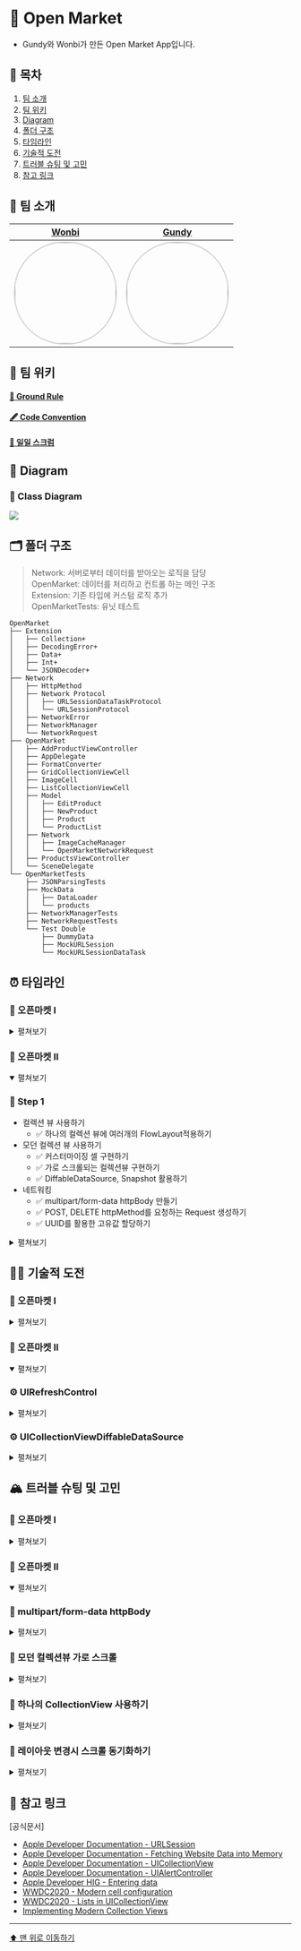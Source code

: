 # 📣 Open Market 

- Gundy와 Wonbi가 만든 Open Market App입니다.

## 📖 목차
1. [팀 소개](#-팀-소개)
2. [팀 위키](#-팀-위키)
3. [Diagram](#-diagram)
4. [폴더 구조](#-폴더-구조)
5. [타임라인](#-타임라인)
6. [기술적 도전](#-기술적-도전)
7. [트러블 슈팅 및 고민](#-트러블-슈팅-및-고민)
8. [참고 링크](#-참고-링크)


## 🌱 팀 소개
|[Wonbi](https://github.com/wonbi92)|[Gundy](https://github.com/Gundy93)|
|:---:|:---:|
| <img width="180px" img style="border: 2px solid lightgray; border-radius: 90px;-moz-border-radius: 90px;-khtml-border-radius: 90px;-webkit-border-radius: 90px;" src="https://avatars.githubusercontent.com/u/88074999?v=4">| <img width="180px" img style="border: 2px solid lightgray; border-radius: 90px;-moz-border-radius: 90px;-khtml-border-radius: 90px;-webkit-border-radius: 90px;" src= "https://avatars.githubusercontent.com/u/106914201?v=4">|

## 🧭 팀 위키

#### [🤙 Ground Rule](https://github.com/wonbi92/ios-open-market/wiki/1.-Ground-Rule)

#### [🖋 Code Convention](https://github.com/wonbi92/ios-open-market/wiki/2.-Code-Convention)

#### [📝 일일 스크럼](https://github.com/wonbi92/ios-open-market/wiki/3.-Open-Market-Scrum)

## 👀 Diagram

### 🧬 Class Diagram
![](https://i.imgur.com/kLdn0Ix.png)

 
## 🗂 폴더 구조
> Network: 서버로부터 데이터를 받아오는 로직을 담당 <br>
> OpenMarket: 데이터를 처리하고 컨트롤 하는 메인 구조 <br>
> Extension: 기존 타입에 커스텀 로직 추가<br>
> OpenMarketTests: 유닛 테스트
```
OpenMarket
├── Extension
│   ├── Collection+
│   ├── DecodingError+
│   ├── Data+
│   ├── Int+
│   └── JSONDecoder+
├── Network
│   ├── HttpMethod
│   ├── Network Protocol
│   │   ├── URLSessionDataTaskProtocol
│   │   └── URLSessionProtocol
│   ├── NetworkError
│   ├── NetworkManager
│   └── NetworkRequest
├── OpenMarket
│   ├── AddProductViewController
│   ├── AppDelegate
│   ├── FormatConverter
│   ├── GridCollectionViewCell
│   ├── ImageCell
│   ├── ListCollectionViewCell
│   ├── Model
│   │   ├── EditProduct
│   │   ├── NewProduct
│   │   ├── Product
│   │   └── ProductList
│   ├── Network
│   │   ├── ImageCacheManager
│   │   └── OpenMarketNetworkRequest
│   ├── ProductsViewController
│   └── SceneDelegate
└── OpenMarketTests
    ├── JSONParsingTests
    ├── MockData
    │   ├── DataLoader
    │   └── products
    ├── NetworkManagerTests
    ├── NetworkRequestTests
    └── Test Double
        ├── DummyData
        ├── MockURLSession
        └── MockURLSessionDataTask
```

## ⏰ 타임라인

### 📣 오픈마켓 I
<details>
<summary>펼쳐보기</summary>

### 👟 Step 1
- JSONParsing
    - ✅ DTO 생성
- Networking 구현
    - ✅ URLSession을 활용한 서버와의 데이터 통신
    - ✅ 각 네트워킹 요소를 프로토콜을 이용하여 추상화
- Test Double 작성
    - ✅ 테스트를 위한 객체 생성
    - ✅ Unit Test 진행

<details>
<summary> 
펼쳐보기
</summary>
    
#### 1️⃣ Network
- HttpMethod 
    - HttpMethod를 나타내는 열거형 타입입니다.
- NetworkRequest
    - 네트워킹을 위한 URL과 Request를 가지고 이를 구현하기 위한 필수 프로퍼티를 선언하는 프로토콜입니다.
- NetworkManager
    - 네트워크에서 데이터를 가져와 오류를 처리하고 데이터를 파싱해주는 객체입니다.
- URLSessionProtocol
    - DIP적용을 위해 `dataTask`메서드를 정의하는 프로토콜입니다.
    - 이 프로토콜을 채택하면 `dataTask`메서드의 로직을 구현해주어야 합니다.
- URLSessionDataTaskProtocol
    - `URLSessionProtocol`의 `dataTask`메서드에서 반환하는 타입을 지정하는 프로토콜입니다.
    - 이 프로토콜을 채택하면 `resume`메서드의 로직을 구현해주어야 합니다.
     
#### 2️⃣ Extension
- JSONDecoder
    - 제네릭 타입과 데이터를 받아 디코딩하는 타입 메서드를 추가하였습니다.
- String
    - `"yyyy-MM-dd'T'HH:mm:ss"`의 형식의 문자열을 `Date`타입의 값으로 변경시켜주는 메서드를 추가하였습니다.

#### 3️⃣ OpenMarket
- Product
    - `Codable`을 채택하는 DTO입니다.
- ProductList
    - `Codable`을 채택하는 DTO입니다.
- HealthCheckerRequest
    - NetworkRequest를 채택하고, Application HealthChekcer를 리퀘스트하기위한 프로퍼티를 갖고 있는 구조체입니다.
- ProductListRequest
    - NetworkRequest를 채택하고, 상품 리스트 조회를 리퀘스트하기위한 프로퍼티를 갖고 있는 구조체입니다.
- ProductDetailRequest
    - NetworkRequest를 채택하고, 상품 상세 조회를 리퀘스트하기위한 프로퍼티를 갖고 있는 구조체입니다.
    
#### 4️⃣ Test Double
- products
    - 테스트를 위한 Mock JSON데이터입니다.
- DataLoader
    - Mock JSON데이터를 코드로 연결시켜 data를 생성해주는 클래스입니다.
- DummyData
    - 실제 네트워킹이 아닌 테스트를 진행할 때 반환할 데이터 구조체입니다.
- MockURLSession
    - 테스트를 위해 실제 네트워킹이 아니라 `DummyData`를 사용하는 클래스입니다.
- MockURLSessionDataTask
    - 테스트를 위해 실제 네트워킹 테스트가 아닌 `DummyData`를 반환하는 클래스 입니다.
    
#### 5️⃣ Unit Test
- JSONDecoder, DTO
    - JSONParsingTests
- NetworkManager
    - NetworkManagerTests
- OpenMarketNetworkRequest
    - NetworkRequestTests
</details>

### 👟 Step 2
- 컬렉션 뷰 사용하기
    - ✅ 커스터마이징 셀 구현하기
    - ✅ 리스트와 그리드 모양의 컬렉션 뷰 구현하기
- 이미지 비동기로 처리하기
    - ✅ 이미지를 서버에서 파싱하는 과정을 비동기로 처리하기
    - ✅ race condition 해결하기
- UISegmentedControl 사용하기
- 이미지 캐싱하기
    - ✅ 서버를 통해서 전달받은 데이터를 로컬에 캐시하기

<details>
<summary> 
펼쳐보기
</summary>

#### 1️⃣ Extension
- DecodingError
    - `errorDescription`을 사용해 상황에 맞는 에러 메세지를 출력하도록 하였습니다.
- Collection
    - `subscript`를 이용해 첨자 문법으로 값에 접근 시 런타임에러가 나지 않도록 하였습니다.
- Int
    - 값이 0인지 확인하는 `isZero`, 숫자의 자리수를 체크하는 `decimal` 프로퍼티를 가지도록 하였습니다.
- OpenMarket
    - Product
        - 이제 `Product`는 `Hashable`을 채택합니다.
    - ImageCacheManager
        - 이미지를 캐싱하기 위한 싱글톤 객체입니다.

#### 2️⃣ Controller
- ProductsViewController
    - 앱 실행시 나오는 첫 화면을 컨트롤 합니다.
    - 데이터를 파싱하고 이를 각 컬렉션 뷰에 전달합니다.
    - segmentedControl의 값이 바뀔 때 마다 각각의 컬렉션 뷰를 보여주도록 화면을 전환합니다.
- AddProductViewController
    - 다음 스텝에서 추가될 새로운 상품을 등록하는 화면을 컨트롤합니다.

#### 3️⃣ View
- ListCollectionViewCell
    - 리스트 형태의 컬렉션 뷰에서 사용하는 셀입니다.
    - 리스트 형태로 커스터마이징 된 셀을 그립니다.
- GridCollectionViewCell
    - 그리드 형태의 컬렉션 뷰에서 사용하는 셀입니다.
    - 그리드 형태로 커스터마이징 된 셀을 그립니다.
</details>
    
</details>

### 📣 오픈마켓 II
<details open>
<summary>펼쳐보기</summary>

### 👟 Step 1
- 컬렉션 뷰 사용하기
    - ✅ 하나의 컬렉션 뷰에 여러개의 FlowLayout적용하기
- 모던 컬렉션 뷰 사용하기
    - ✅ 커스터마이징 셀 구현하기
    - ✅ 가로 스크롤되는 컬렉션뷰 구현하기
    - ✅ DiffableDataSource, Snapshot 활용하기
- 네트워킹
    - ✅ multipart/form-data httpBody 만들기
    - ✅ POST, DELETE httpMethod를 요청하는 Request 생성하기
    - ✅ UUID를 활용한 고유값 할당하기

<details>
<summary> 
펼쳐보기
</summary>

#### 1️⃣ Extension
- Data
    - `append(_:using:)`을 사용해 문자열을 Data 타입으로 변환시켜 추가하도록 하였습니다.

#### 2️⃣ Controller
- AddProductViewController
    - 상품의 등록과 수정을 담당하는 뷰 컨트롤러입니다.
    - 이미지가 추가될 때마다 이미지 컬렉션뷰의 아이템도 추가됩니다.

#### 3️⃣ AddProductViewController
- ImageCell
    - AddProductViewController에서 상품의 이미지를 담당하는 셀입니다.

#### 4️⃣ OpenMarket
- EditProduct
    - Codable을 채택하는 DTO입니다.
    - 상품 수정시 변경될 값을 갖습니다.
- NewProduct
    - Encodable을 채택하는 DTO입니다.
    - 상품 등록시 전달할 값을 갖습니다.
- ProductAddRequest
    - NetworkRequest를 채택하고, 상품 등록을 리퀘스트하기위한 프로퍼티를 갖고 있는 구조체입니다.
- ProductEditRequest
    - NetworkRequest를 채택하고, 상품 수정을 리퀘스트하기위한 프로퍼티를 갖고 있는 구조체입니다.
- URISearchRequest
    - NetworkRequest를 채택하고, 상품 삭제 URI를 리퀘스트하기위한 프로퍼티를 갖고 있는 구조체입니다.
- ProductDeleteRequest
    - NetworkRequest를 채택하고, 상품 삭제를 리퀘스트하기위한 프로퍼티를 갖고 있는 구조체입니다.
</details>
    
</details>

## 🏃🏻 기술적 도전

### 📣 오픈마켓 I
<details>
<summary>펼쳐보기</summary>
    
### ⚙️ URLSession 
<details>
<summary>펼쳐보기</summary>
    
- iOS 앱에서 서버와 통신하기 위해 애플은 `URLSession`이라는 API를 제공하고 있습니다. 유명한 라이브러리인 Alamofire, Moya 등의 기반이 되는 API로 서버와의 데이터 교류를 위해서는 필수적으로 알아야 하는 API입니다.
- `URLSession`은 HTTP를 포함한 몇 가지 프로토콜을 지원하고, 인증, 쿠키 관리, 캐시 관리 등을 지원합니다.<br><br>
- 💡 이번 프로젝트에서는 제공받은 서버에 있는 JSON 데이터를 받아오도록 구현해 보았습니다.

</details> 

### ⚙️ Test Double
<details>
<summary>펼쳐보기</summary>
    
- Test Double 테스트를 진행하기 어려운 경우 이를 대신해 테스트를 진행할 수 있도록 만들어주는 객체를 말합니다.
- 실제로 네트워킹을 하지 않고, 정상적으로 fetch가 진행되는지 로직을 테스트 하기위해 `MockURLSession`이라는 test double객체를 만들고 `MockData` 객체를 반환하도록 로직을 구현해야 했습니다.<br><br>
- 💡 이번 프로젝트에서는 실제 `URLSession`과 이런 `MockURLSession`은 다르게 작동해야 하므로, 프로토콜을 통해 의존성을 역전시켜 네트워크 매니저가 프로토콜을 바라보게 하여 테스트를 할 때는 `MockURLSession`을 주입시키고, 실제 네트워킹을 할 때는 `URLSession`을 주입시키는 방법으로 구현해 보았습니다.

</details>

### ⚙️ Segmented Control
<details>
<summary>펼쳐보기</summary>
    
- Segmented Control은 각각 버튼으로 기능하는 두 개 이상의 세그먼트로 구성된 리니어 집합입니다. `UISegmentedControl`는 여러 세그먼트로 구성된 수평 컨트롤이며 각 세그먼트는 개별 버튼으로 작동합니다.
<br><br>
- 💡 이번 프로젝트에서는 요구사항으로 오픈마켓 상품 리스트를 LIST모양과 GRID모양 두가지로 표현해 주어야 했습니다. 이를 각각 구현하고 세그먼트에 할당하여 서로 isHidden 상태를 전환하는 방식으로 화면을 변경하도록 구현하였습니다.

</details>

### ⚙️ UIActivityIndicatorView
<details>
<summary>펼쳐보기</summary>
    
- `UIActivityIndicatorView`는 작업이 진행 중임을 보여주는 뷰입니다. 일반적으로 사용자에게 데이터를 불러오고 있다는 것을 알려주기 위해 사용합니다.
- 이미지를 서버에서 가져오는 로직은 텍스트를 가져오는 것과는 다르게 시간이 걸리는 작업입니다. 따라서, 이미지의 파싱이 끝날 때 까지 사용자는 이미지가 없는 셀을 보다가 이미지가 나중에 나타나는 UI를 보게 될 것입니다. 이는 좋은 사용자 경험이 아니라 판단하여 이미지의 파싱이 끝날 때 까지 로딩중임을 알리는 시각적 정보가 필요하였습니다.<br><br>
- 💡 이번 프로젝트에서는 이미지와 정확히 같은 위치에 `UIActivityIndicatorView`를 추가하여 이미지가 파싱되어 이미지뷰에 할당될 때까지 로딩중임을 알렸습니다. 이미지가 할당된 후에는 `UIActivityIndicatorView`의 애니메이션을 멈추고 보이지 않게 바꾸도록 구현하였습니다.

</details>

### ⚙️ NSCache
<details>
<summary>펼쳐보기</summary>
    
- 캐싱은 재사용될 수 있을 만한 자원을 특정영역에 저장해놓는 것을 의미합니다. 캐싱된 데이터가 있다면 추가적인 자원을 소모하지않고 캐싱 데이터를 가져다 쓸 수 있기 때문에 자원을 절약할 수 있고 애플리케이션의 처리 속도가 향상됩니다.
- NSCache는 iOS 애플리케이션에서 Memory Caching 에 주로 사용되는 클래스입니다. key-value 형태의 데이터를 임시로 저장하는 데 사용할 수 있는 가변 컬렉션입니다. 자원이 부족할 때 삭제 대상이 됩니다.
- 매번 셀을 dequeue할 때마다 이미지를 서버에서 불러오는 것은 자원 낭비가 너무 심하다 판단되었습니다. 한번 불러온 이미지를 캐싱하여 이 문제를 해결하고자 했습니다.<br><br>
- 💡 이번 프로젝트에서는 `NSCache<NSString, UIImage>`타입의 싱글턴 객체를 갖는 `ImageCacheManager` 클래스를 구현하였습니다. 이를 통해 한 번 사용된 이미지는 캐싱하여 성능을 향상시킬 수 있도록 구현하였습니다.

</details>

</details> 

### 📣 오픈마켓 II
<details open>
<summary>펼쳐보기</summary>
    
### ⚙️ UIRefreshControl
<details>
<summary>펼쳐보기</summary>
    
![](https://i.imgur.com/pmSW13Q.png)

- UIRefreshControl 객체는 table view와 collection view를 포함한 모든 `UIScrollView`에 붙일 수 있는 표준 컨트롤입니다. 이 컨트롤을 스크롤 가능한 뷰에 추가하면 사용자는 표준적인 방법으로 컨텐츠를 새로고침할 수 있습니다.
- 사용자는 아래로 스크롤을 아래로 당기면 리프레시 인디케이터를 직관적으로 확인할 수 있으며, 리프레싱 로직이 끝나면 인디케이터가 사라져 작업이 끝났음을 알 수 있습니다.<br><br>
- 💡 이번 프로젝트에서는 스크롤을 아래로 당기면 상품목록을 업데이트 하여 새로 등록된 상품을 원하는 때에 바로바로 확인할 수 있도록 구현하였습니다.
- 또한, 업데이트가 완료되는 시점보다 1초의 여유 시간을 더 줘서 사용자에게 네트워킹이 진행중이라는 정보를 확실하게 전달하도록 구현하였습니다.
    
</details>

### ⚙️ UICollectionViewDiffableDataSource
<details>
<summary>펼쳐보기</summary>
    
- iOS13부터 사용 가능한 Generic Class로, tableView나 collectionView를 이전 방식보다 비교적 단순하게 업데이트가 가능해집니다. 이전 테이블과 달라진 부분을 자동으로 알아차리고, 새로운 부분만 다시 그리기 때문입니다.
- 이 Diffable을 사용하여 얻게 되는 효과와 장점은:
    1. 추가적인 코드작업 없이도, 애니메이션 적용이 가능합니다.
    2. 개선된 Data Source 매커니즘은 완벽하게 동기적인 버그나, 예외, 충돌 상황들을 피할 수 있게 해줍니다.
    3. UI 데이터의 동기화 부분 대신 앱의 동적인 데이터와 내용에 집중할 수 있게 해줍니다.
    4. identifier와 snapshot을 사용하는 간소화 된 Data 모델을 정의 하고, 이를 이용하여 UI를 업데이트 합니다.<br><br>
- 💡 이번 프로젝트에서는 상품등록 및 수정 화면에서 상품의 사진을 추가할 때 마다 자연스럽게 셀이 추가되고, 가로로 스크롤되도록 구현하였습니다.
    
</details>
    
</details> 

## 🏔 트러블 슈팅 및 고민
    
### 📣 오픈마켓 I
<details>
<summary>펼쳐보기</summary>
    
### 🚀 테스트용 JSON 파일과 서버 API 문서
    
<details>
<summary> 
펼쳐보기
</summary>

**문제 👻**
- 이번 프로젝트 안내페이지에서 제공하는 테스트용 JSON 파일과 앞으로 작업을 진행할 API의 JSON이 서로 CodingKey나 value의 형식이 달랐습니다. 
```json
// 테스트용 JSON 파일
{
  "page_no": 1,
  "items_per_page": 20,
  "total_count": 10,
  "offset": 0,
  "limit": 20,
    ...
}
```
```json
// 서버 API 문서
{
  "pageNo": 1,
  "itemsPerPage": 20,
  "totalCount": 10,
  "offset": 0,
  "limit": 20,
    ...
}
```
- 우선 테스트용 파일에 맞게 DTO를 구현했었는데, 실제 API Network를 진행해보면서 서로 다르다는 것을 알게 되었습니다. 

**해결 🔫**
- 테스트의 취지가 네트워크가 없는 상황에서도 정상적으로 동작하는지를 검증하는 것이기 때문에 서버 API 문서의 데이터 형식에 맞추는 것이 적절하다고 생각해 테스트용 JSON 파일을 서버 API 문서의 데이터 형식에 맞게 수정하였습니다. 

</details>

### 🚀 Deprecated Initializer

<details>
<summary> 
펼쳐보기
</summary>

**문제 👻**
- 테스트 더블을 위해 URLSessionProtocol을 정의하였습니다.
```swift
protocol URLSessionProtocol {
    func dataTask(with url: URL,
                  completionHandler: @escaping DataTaskCompletionHandler
    ) -> URLSessionDataTask
}
```
- 이 때 `URLSessionDataTask`타입도 Mock데이터로 만들어 주었는데, 이 타입의 초기화 구문이 iOS13버전 부터 더 이상 사용되지 않는(deprecated) 로직이어서 현재 동작은 수행하지만 적절하지 않은 방법이라고 생각했습니다.
![](https://i.imgur.com/0ipjyRN.png)
![](https://i.imgur.com/Dzncleq.png)

**해결 🔫**
- `URLSessionDataTask`를 직접 사용하지 않고 URLSessionProtocol과 마찬가지로 의존성을 역전시켜 URLSessionProtocol이 프로토콜을 바라보게 구현하였습니다.
```swift
protocol URLSessionProtocol {
    func dataTask(with url: URL,
                  completionHandler: @escaping DataTaskCompletionHandler
    ) -> URLSessionDataTaskProtocol
}

protocol URLSessionDataTaskProtocol {
    func resume()
}
```

</details>

### 💭 재사용이 가능한 Request객체 구현하기
    
<details>
<summary> 
펼쳐보기
</summary>
    
```swift
protocol NetworkRequest {
    var httpMethod: HttpMethod { get }
    var urlHost: String { get }
    var urlPath: String { get }
    var queryParameters: [String: String] { get }
}

extension NetworkRequest {
    var url: URL? {
        if queryParameters.isEmpty {
            return URL(string: urlHost + urlPath)
        }
        var urlComponents = URLComponents(string: urlHost + urlPath)
        let queryItems = queryParameters.map { URLQueryItem(name: $0, value: $1) }
        urlComponents?.queryItems = queryItems
        
        return urlComponents?.url
    }
}

```
**고민 🤔**
- 이번 프로젝트에서 네트워킹의 요소가 총 3가지 였습니다.
- 그리고 실제 오픈마켓 서버에서도 GET메서드 말고도 POST, PATCH, DEL 등의 httpMethod를 사용할 수 있었습니다.
- 이에 각각의 리퀘스트마다 URL주소가 달라졌었고, 이를 String으로 써주는건 코드의 재사용이 많고, 확장성에도 문제가 있어보인다 판단하였습니다.
- 그래서 `NetworkRequest` 프로토콜을 만들고, 각 네트워킹 요소를 객체화하여 이를 채택하도록 하였습니다.
- 이로써 URL을 String으로 직접 작성할 필요가 없이 프로토콜을 채택하고 그 프로토콜을 각자의 역할에 맞게 구현만 해주면 알아서 URL과 Request를 만들게 되었습니다.

</details>
    
### 💭 BoringSSL
    
<details>
<summary> 
펼쳐보기
</summary>

**고민 🤔**
- Step 1-2를 진행하면서 서버와 실제로 데이터를 주고 받을 때, `boringssl_metrics_log_metric_block_invoke(153)` 라는 메시지가 콘솔에 뜨게 되었습니다. 
- [boringssl_metrics_log_metric_block_invoke(151) Failed to log metrics](https://github.com/firebase/firebase-ios-sdk/issues/9262)의 내용 및 여러 게시글들을 찾아본 결과 기능에는 문제가 없고, 콘솔에 나타나기만 하는 메시지로 파악했습니다. 
- 스키마에서 OS_ACTIVITY_MODE를 disable로 바꿔주면 이 에러 메세지가 콘솔에서 나타나지 않지만, `NSLog`도 사라지는 문제가 있어서 이 방법은 적절한 방법이 아니라 판단하였습니다.
- 또 다른 방법으로는 `xcrun simctl spawn booted log config --subsystem com.apple.network --category boringssl --mode level:off` 처럼 Xcode 설정을 건드리는 방법도 있었는데, 이는 Xcode의 설정을 건드리는 것이고, 어떤 사이드 이펙트가 발생할지 몰라, 적용하기에 적절하지 않다 판단하여 적용하지 않았습니다.

</details>

### 🚀 투명한 네비게이션 바 문제 해결하기

<details>
<summary> 
펼쳐보기
</summary>

**문제 👻**
- 앱 구동시 네비게이션 바가 투명해져서 네비게이션 바 아이템들이 둥둥 떠다니는 모습이 되어버렸습니다.
![](https://i.imgur.com/ajEo04E.png)
- 이는 iOS가 15버전으로 업데이트 된 후 네비게이션 바가 확장되면서 생긴 문제였습니다. 시뮬레이터의 iOS버전은 15 였고, 시뮬레이터에서 네비게이션 바가 투명해 진 것입니다.

**해결 🔫**
- 저희가 원했던 방향성은 네비게이션 바가 항상 불투명하게 자리를 잡는 것이기 때문에 UINavigationBarAppearance의 configureWithDefaultBackground() 인스턴스 메서드를 사용해서 항상 불투명하게 나오도록 처리하였습니다.
```swift
func application(_ application: UIApplication, didFinishLaunchingWithOptions launchOptions: [UIApplication.LaunchOptionsKey: Any]?) -> Bool {
        let navigationBarAppearance = UINavigationBarAppearance()
        navigationBarAppearance.configureWithDefaultBackground()
        
        UINavigationBar.appearance().standardAppearance = navigationBarAppearance
        UINavigationBar.appearance().compactAppearance = navigationBarAppearance
        UINavigationBar.appearance().scrollEdgeAppearance = navigationBarAppearance
        return true
    }
```
![](https://i.imgur.com/20jVluj.png)
    
</details>

### 🚀 비동기로 인한 race-condition발생 문제 해결

<details>
<summary> 
펼쳐보기
</summary>

**문제 👻**
- 이미지를 서버에서 가져오는 로직의 경우, 이미지의 크기가 커 불러오는 작업을 메인 스레드에서 진행하면 스크롤을 내릴 때 마다 화면이 버벅이게 되어 쾌적한 사용자 경험을 제공하지 못하게 됩니다.
- 따라서 이 로직을 메인 스레드가 아닌 다른 스레드에서 진행하도록 하여 메인 스레드는 받아온 이미지를 띄우기만 하도록 로직을 짜보았습니다.
문제는 이 작업을 비동기적으로 진행하다보니, 이미지를 불러오기 위한 thumbnail에 접근하는 과정에서 race-condition이 발생하는 것입니다. 때문에 스크롤을 빠르게 내릴 수록 이미지가 계속 바뀌는 상태가 되었습니다.

![](https://i.imgur.com/RzInO7A.gif)

**해결 🔫**
- 이를 해결하기 위해 이미지를 불러오기 전에 셀이 가지고 있는 product와 디스패치 큐로 작업을 넘길 때 캡쳐한 product가 일치하는지 확인하는 로직을 추가하였고, product가 비교 가능한 상태가 될 수 있도록 Hashable을 채택하도록 처리하였습니다.
```swift
DispatchQueue.main.async { [weak self] in
    if product == self?.product {
        self?.productImage.image = image
        self?.loadingView.stopAnimating()
        self?.loadingView.isHidden = true
        self?.productImage.isHidden = false
    }
}
```
![](https://i.imgur.com/DeWDRlh.gif)
    
</details>

### 💭 코드로만 화면 구현하기

<details>
<summary> 
펼쳐보기
</summary>

**고민 🤔**
- 이번 프로젝트는 유독 스토리보드로 구현하기가 더 쉬웠을 것 같습니다.
- 하지만 양쪽 모두 할 줄 알아야하기 때문에 이번 프로젝트에서는 코드로만 화면을 구현하는 것을 목표로 했습니다.
- 이 과정에서 스토리보드 삭제 및 초기 설정으로 필요한 부분들을 AppDelegate 및 SceneDelegate에 작성하여 진행했습니다.
```swift
func scene(_ scene: UIScene, willConnectTo session: UISceneSession, options connectionOptions: UIScene.ConnectionOptions) {
    guard let scene = scene as? UIWindowScene else { return }
    let rootViewController = ProductsViewController()
    let navigationController = UINavigationController(rootViewController: rootViewController)

    window = UIWindow(frame: scene.coordinateSpace.bounds)
    window?.windowScene = scene
    window?.rootViewController = navigationController
    window?.makeKeyAndVisible()
}
```

</details>

### 💭 안전한 Collection 사용을 위한 extension

<details>
<summary> 
펼쳐보기
</summary>

**고민 🤔**
- 저희는 API를 통해 데이터를 요청할 때 한 번에 20개씩 요청을 하고 있습니다.
- 더이상 불러올 데이터가 없는 마지막에 가서는 20개보다 적게 응답이 올 수 있기 때문에 잘못된 인덱스에 접근할 가능성이 있었습니다.
- 이에 대한 반환값은 옵셔널이 아닌 타입이기 때문에 이를 nil인지 확인하는 과정을 만드는 것 보다는 subscript 문법으로 접근할 때 옵셔널 값을 반환하게 처리하는 것이 더 적절하다고 생각했습니다.
- subscript 문법에 대한 메서드 추가로 안전하게 값에 접근하도록 하였습니다.
```swift
extension Collection {
    subscript(valid index: Index) -> Element? {
        return indices.contains(index) ? self[index] : nil
    }
}
```

```swift
func collectionView(_ collectionView: UICollectionView, numberOfItemsInSection section:
Int) -> Int {
    return productLists[valid: section]?.pages.count ?? 0
}
```

</details>
    
</details> 

### 📣 오픈마켓 II
<details open>
<summary>펼쳐보기</summary>

### 🚀 multipart/form-data httpBody
    
<details>
<summary> 
펼쳐보기
</summary>

**문제 👻**
```http
// Header
identifier: "test"
Content-Type: "multipart/form-data; boundary=----D29749DE-06BB-43ED-B94A-D9F2550C9496"

// Body
----A5A44C23-8AE2-44FE-9CEA-019BAD96EA2D
Content-Disposition: form-data; name="params"
Content-Type: application/json

{"secret":"test","discounted_price":100,"price":10000,"stock":10,"description":"새로운 상품입니다.","currency":"KRW","name":"새로운 상품"}
----A5A44C23-8AE2-44FE-9CEA-019BAD96EA2D
Content-Disposition: form-data; name="images"; filename="image.jpeg"
Content-Type: image/jpeg

image Data
----A5A44C23-8AE2-44FE-9CEA-019BAD96EA2D--    
```
- multipart/form-data의 Body를 만들어 POST 요청을 보내는 과정에서, 계속해서 `statusCode - 400` 에러가 나타나는 문제가 있었습니다.
- 위와 같은 방법으로 Header와 Body를 구성하여 시도해 보았지만 `MissingServletRequestPartException`라는 메세지와 함께,  `statusCode - 400` 에러가 나타났습니다.
    
**해결 🔫**
```http
// Header
identifier: "test"
Content-Type: "multipart/form-data; boundary=----D29749DE-06BB-43ED-B94A-D9F2550C9496"

// Body
------A5A44C23-8AE2-44FE-9CEA-019BAD96EA2D
Content-Disposition: form-data; name="params"
Content-Type: application/json

{"secret":"test","discounted_price":100,"price":10000,"stock":10,"description":"새로운 상품입니다.","currency":"KRW","name":"새로운 상품"}
------A5A44C23-8AE2-44FE-9CEA-019BAD96EA2D
Content-Disposition: form-data; name="images"; filename="image.jpeg"
Content-Type: image/jpeg

image Data
------A5A44C23-8AE2-44FE-9CEA-019BAD96EA2D--    
```
- 보통 이런 400 에러의 경우 multipart/form-data가 요구하는 폼으로 데이터를 작성하지 않을 때 생기는 에러입니다.
- 언뜻 보면 잘 지켜서 작성한 것 같지만, 자세하게 보니 바운더리 앞에 `--`를 추가적으로 입력하지 않아서 발생한 문제였습니다.
- 바운더리를 선언하는 부분과 다르게 바운더리를 사용하는 부분(실제 멀티파트를 구분하는 부분)에서는 추가 접두사로 `--`을 반드시 붙여주어야 합니다.
- 이를 적용하여 문제를 해결하였습니다.

</details>

### 🚀 모던 컬렉션뷰 가로 스크롤
    
<details>
<summary> 
펼쳐보기
</summary>

**문제 👻**
- 모던 컬렉션뷰를 통해 상품 등록/수정 페이지의 이미지 목록 가로 스크롤을 구현하였습니다.
- 하지만 컬렉션뷰 자체의 스크롤때문에 좌우만이 아닌 위아래로도 스크롤 기능이 살아있었습니다.
![](https://i.imgur.com/r5phSYP.gif)

**해결 🔫**
- 이를 해결하기 위해 `configureCollectionView()` 메서드를 호출할 때 컬렉션뷰의 `isScrollEnabled` 프로퍼티를 false로 변경해주었습니다.
![](https://i.imgur.com/5oUHwyj.gif)
```swift
private func configureCollectionView() {
    imageCollectionView.isScrollEnabled = false
```

</details>
    
### 💭 하나의 CollectionView 사용하기

<details>
<summary> 
펼쳐보기
</summary>

**고민 🤔**
- 두 개의 collectionView를 hide/unhide하면서 화면을 전환하는 방향으로 프로젝트를 진행했습니다.
- 하지만 컬렉션뷰의 레이아웃만을 교체하는 것이 더욱 자원의 활용적인 측면에서 좋을 것이라고 생각했습니다.
- 하나의 컬렉션뷰로 활용할 수 있도록 제약사항 등을 정리하고, 레이아웃도 매번 초기화하는 것이 아닌 저장 프로퍼티로 변경하게끔 수정하였습니다.
    
```swift
private let listLayout: UICollectionViewFlowLayout = {
    let layout = UICollectionViewFlowLayout()
    layout.scrollDirection = .vertical
    layout.itemSize = CGSize(width: UIScreen.main.bounds.width - 20, height:
UIScreen.main.bounds.height / 12)
    layout.minimumLineSpacing = 0
    return layout
}()
private let gridLayout: UICollectionViewFlowLayout = {
    let layout = UICollectionViewFlowLayout()
    layout.scrollDirection = .vertical
    layout.itemSize = CGSize(width: UIScreen.main.bounds.width / 2 - 15,
                             height: UIScreen.main.bounds.height / 3)
    layout.sectionInset = .init(top: 10, left: 0, bottom: 0, right: 0)
    return layout
}()
private let collectionView: UICollectionView = {
    let collectionView = UICollectionView(frame: .zero, collectionViewLayout:
UICollectionViewLayout())
    collectionView.register(ListCell.self, forCellWithReuseIdentifier: "ListCell")
    collectionView.register(GridCell.self, forCellWithReuseIdentifier: "GridCell")
    collectionView.contentInset = UIEdgeInsets(top: .zero, left: 10, bottom: .zero, right:
10)
    collectionView.translatesAutoresizingMaskIntoConstraints = false
    return collectionView
}()
```

</details>
        
### 💭 레이아웃 변경시 스크롤 동기화하기

<details>
<summary> 
펼쳐보기
</summary>

**고민 🤔**
- List와 Grid의 두 화면을 오갈때 서로 다른 아이템을 보게되는 것보다 같은 아이템을 레이아웃만 달리 보게하는 것이 더욱 좋은 사용자 경험을 유발하리라 생각했습니다.
- 적절한 위치로 스크롤을 맞추기 위해 처음에는 `visibleCells` 프로퍼티를 활용하고자 하였으나 이는 정렬되지 않은 UICollectionViewCell의 배열을 반환하였습니다.
- 매번 동일한 결과를 내기 위하여 `indexPathsForVisibleItems.sprted()`를 사용해 실제로 보이는 첫 번째 아이템의 상단으로 스크롤을 동기화시켰습니다.
    
```swift
@objc private func changeLayout(_ segmentedControl: UISegmentedControl) {
    let visiblePath: [IndexPath] = collectionView.indexPathsForVisibleItems.sorted()
    var index: IndexPath = IndexPath()
    
    switch segmentedControl.selectedSegmentIndex {
    case LayoutType.list.rawValue:
        index = visiblePath.count == 8 ? visiblePath[2] : visiblePath[0]
        collectionView.collectionViewLayout = listLayout
    case LayoutType.grid.rawValue:
        index = collectionView.contentOffset.y > 0 ? visiblePath[2] : visiblePath[0]
        collectionView.collectionViewLayout = gridLayout
    default:
        break
    }
    collectionView.reloadData()
    collectionView.scrollToItem(at: index, at: .top, animated: false)
}
```
    
</details>
    
</details>
    
## 🔗 참고 링크

[공식문서]

- [Apple Developer Documentation - URLSession](https://developer.apple.com/documentation/foundation/urlsession)
- [Apple Developer Documentation - Fetching Website Data into Memory](https://developer.apple.com/documentation/foundation/url_loading_system/fetching_website_data_into_memory)
- [Apple Developer Documentation - UICollectionView](https://developer.apple.com/documentation/uikit/uicollectionview)
- [Apple Developer Documentation - UIAlertController](https://developer.apple.com/documentation/uikit/uialertcontroller)
- [Apple Developer HIG - Entering data](https://developer.apple.com/design/human-interface-guidelines/patterns/entering-data/)
- [WWDC2020 - Modern cell configuration](https://developer.apple.com/videos/play/wwdc2020/10027/)
- [WWDC2020 - Lists in UICollectionView](https://developer.apple.com/videos/play/wwdc2020/10026)
- [Implementing Modern Collection Views](https://developer.apple.com/documentation/uikit/views_and_controls/collection_views/implementing_modern_collection_views)

---

[⬆️ 맨 위로 이동하기](#-open-market)
